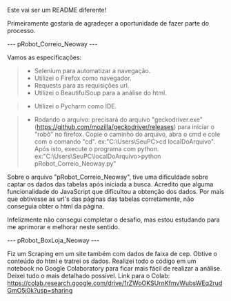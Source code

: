 Este vai ser um README diferente!

Primeiramente gostaria de agradeçer a oportunidade de fazer parte do processo.

--- pRobot_Correio_Neoway ---

Vamos as especificações:

> - Selenium para automatizar a navegação.
> - Utilizei o Firefox como navegador.
> - Requests para as requisições url.
> - Utilizei o BeautifulSoup para a análise do html.

> - Utilizei o Pycharm como IDE.

> - Rodando o arquivo: precisará do arquivo "geckodriver.exe" (https://github.com/mozilla/geckodriver/releases) para iniciar o "robô" no firefox.
Copie o caminho do arquivo, abra o cmd e cole com o comando "cd". ex:"C:\Users\SeuPC>cd localDoArquivo".
Após isto, execute o programa com python. ex:"C:\Users\SeuPC\localDoArquivo>python pRobot_Correio_Neoway.py"

Sobre o arquivo "pRobot_Correio_Neoway", tive uma dificuldade sobre captar os dados das tabelas após iniciada a busca.
Acredito que alguma funcionalidade do JavaScript que dificultou a obtenção dos dados.
Por mais que obtivesse as url's das páginas das tabelas corretamente, não conseguia obter o html da página.

Infelizmente não consegui completar o desafio, mas estou estudando para me aprimorar e melhorar neste sentido.

--- pRobot_BoxLoja_Neoway ---

Fiz um Scraping em um site também com dados de faixa de cep.
Obtive o conteúdo do html e tratrei os dados. 
Realizei todo o código em um notebook no Google Colaboratory para ficar mais fácil de realizar a análise.
Deixei tudo o mais detalhado possível.
Link para o Colab: https://colab.research.google.com/drive/1rZWoOKSUrnKfmvWubsWEq2rudGmO5j0k?usp=sharing
